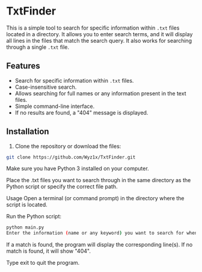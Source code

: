 # TxtFinder

This is a simple tool to search for specific information within `.txt` files located in a directory. It allows you to enter search terms, and it will display all lines in the files that match the search query. It also works for searching through a single `.txt` file.

## Features

- Search for specific information within `.txt` files.
- Case-insensitive search.
- Allows searching for full names or any information present in the text files.
- Simple command-line interface.
- If no results are found, a "404" message is displayed.

## Installation

1. Clone the repository or download the files:

```bash
git clone https://github.com/Wyz1x/TxtFinder.git
```
Make sure you have Python 3 installed on your computer.

Place the .txt files you want to search through in the same directory as the Python script or specify the correct file path.

Usage
Open a terminal (or command prompt) in the directory where the script is located.

Run the Python script:

  ```bash
  python main.py
  Enter the information (name or any keyword) you want to search for when prompted.
  ```

If a match is found, the program will display the corresponding line(s). If no match is found, it will show "404".

Type exit to quit the program.
